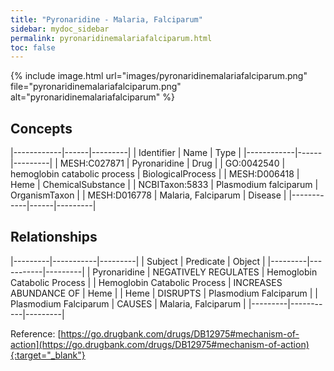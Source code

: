 ```yaml
---
title: "Pyronaridine - Malaria, Falciparum"
sidebar: mydoc_sidebar
permalink: pyronaridinemalariafalciparum.html
toc: false 
---
```


{% include image.html url="images/pyronaridinemalariafalciparum.png" file="pyronaridinemalariafalciparum.png" alt="pyronaridinemalariafalciparum" %}

## Concepts

|------------|------|---------|
| Identifier | Name | Type    |
|------------|------|---------|
| MESH:C027871 | Pyronaridine | Drug |
| GO:0042540 | hemoglobin catabolic process | BiologicalProcess |
| MESH:D006418 | Heme | ChemicalSubstance |
| NCBITaxon:5833 | Plasmodium falciparum | OrganismTaxon |
| MESH:D016778 | Malaria, Falciparum | Disease |
|------------|------|---------|

## Relationships

|---------|-----------|---------|
| Subject | Predicate | Object  |
|---------|-----------|---------|
| Pyronaridine | NEGATIVELY REGULATES | Hemoglobin Catabolic Process |
| Hemoglobin Catabolic Process | INCREASES ABUNDANCE OF | Heme |
| Heme | DISRUPTS | Plasmodium Falciparum |
| Plasmodium Falciparum | CAUSES | Malaria, Falciparum |
|---------|-----------|---------|

Reference: [https://go.drugbank.com/drugs/DB12975#mechanism-of-action](https://go.drugbank.com/drugs/DB12975#mechanism-of-action){:target="_blank"}